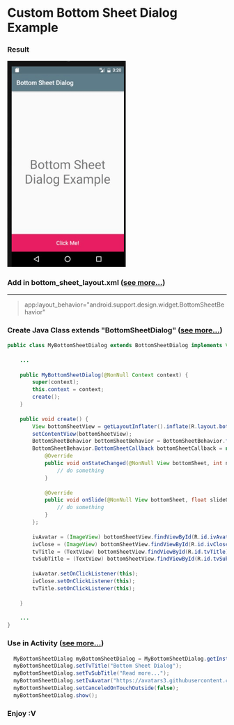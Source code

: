 # Custom Bottom Sheet Dialog Example
### Result
![screenshot gif](https://github.com/prongbang/images/blob/master/bottom-sheet-dialog.gif?raw=true)

### Add in bottom_sheet_layout.xml ([see more...](https://github.com/prongbang/BottomSheetDialog/blob/master/app/src/main/res/layout/bottom_sheet_layout.xml))
---
> app:layout_behavior="android.support.design.widget.BottomSheetBehavior"
 
### Create Java Class extends "BottomSheetDialog" ([see more...](https://github.com/prongbang/BottomSheetDialog/blob/master/app/src/main/java/com/prongbang/bottomsheetdialog/widget/MyBottomSheetDialog.java))

```java
public class MyBottomSheetDialog extends BottomSheetDialog implements View.OnClickListener {

    ...

    public MyBottomSheetDialog(@NonNull Context context) {
        super(context);
        this.context = context;
        create();
    }

    public void create() {
        View bottomSheetView = getLayoutInflater().inflate(R.layout.bottom_sheet_layout, null);
        setContentView(bottomSheetView);
        BottomSheetBehavior bottomSheetBehavior = BottomSheetBehavior.from((View) bottomSheetView.getParent());
        BottomSheetBehavior.BottomSheetCallback bottomSheetCallback = new BottomSheetBehavior.BottomSheetCallback() {
            @Override
            public void onStateChanged(@NonNull View bottomSheet, int newState) {
                // do something
            }

            @Override
            public void onSlide(@NonNull View bottomSheet, float slideOffset) {
                // do something
            }
        };

        ivAvatar = (ImageView) bottomSheetView.findViewById(R.id.ivAvatar);
        ivClose = (ImageView) bottomSheetView.findViewById(R.id.ivClose);
        tvTitle = (TextView) bottomSheetView.findViewById(R.id.tvTitle);
        tvSubTitle = (TextView) bottomSheetView.findViewById(R.id.tvSubTitle);

        ivAvatar.setOnClickListener(this);
        ivClose.setOnClickListener(this);
        tvTitle.setOnClickListener(this);

    }
  
    ...
}
```

### Use in Activity ([see more...](https://github.com/prongbang/BottomSheetDialog/tree/master/app/src/main/java/com/prongbang/bottomsheetdialog/activities))
```java
  MyBottomSheetDialog myBottomSheetDialog = MyBottomSheetDialog.getInstance(this);
  myBottomSheetDialog.setTvTitle("Bottom Sheet Dialog");
  myBottomSheetDialog.setTvSubTitle("Read more...");
  myBottomSheetDialog.setIvAvatar("https://avatars3.githubusercontent.com/u/6635954?v=3&u=d18aab686938ecda4b96f29e4e3b776008ced91f&s=400");
  myBottomSheetDialog.setCanceledOnTouchOutside(false);
  myBottomSheetDialog.show();
```

### Enjoy :V
